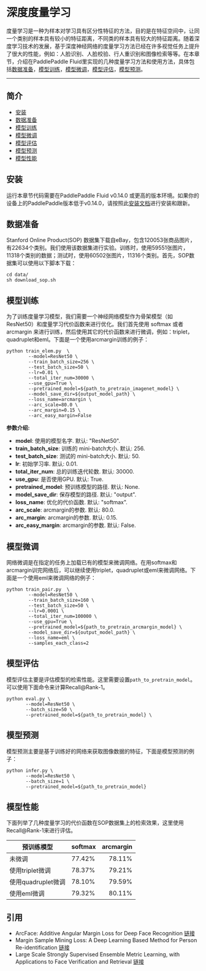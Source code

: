 # 深度度量学习
度量学习是一种为样本对学习具有区分性特征的方法，目的是在特征空间中，让同一个类别的样本具有较小的特征距离，不同类的样本具有较大的特征距离。随着深度学习技术的发展，基于深度神经网络的度量学习方法已经在许多视觉任务上提升了很大的性能，例如：人脸识别、人脸校验、行人重识别和图像检索等等。在本章节，介绍在PaddlePaddle Fluid里实现的几种度量学习方法和使用方法，具体包括[数据准备](#数据准备)，[模型训练](#模型训练)，[模型微调](#模型微调)，[模型评估](#模型评估)，[模型预测](#模型预测)。

---
## 简介
- [安装](#安装)
- [数据准备](#数据准备)
- [模型训练](#模型训练)
- [模型微调](#模型微调)
- [模型评估](#模型评估)
- [模型预测](#模型预测)
- [模型性能](#模型性能)

## 安装

运行本章节代码需要在PaddlePaddle Fluid v0.14.0 或更高的版本环境。如果你的设备上的PaddlePaddle版本低于v0.14.0，请按照此[安装文档](http://www.paddlepaddle.org/docs/develop/documentation/zh/build_and_install/pip_install_cn.html)进行安装和跟新。

## 数据准备

Stanford Online Product(SOP) 数据集下载自eBay，包含120053张商品图片，有22634个类别。我们使用该数据集进行实验。训练时，使用59551张图片，11318个类别的数据；测试时，使用60502张图片，11316个类别。首先，SOP数据集可以使用以下脚本下载：
```
cd data/
sh download_sop.sh
```

## 模型训练 

为了训练度量学习模型，我们需要一个神经网络模型作为骨架模型（如ResNet50）和度量学习代价函数来进行优化。我们首先使用 softmax 或者 arcmargin 来进行训练，然后使用其它的代价函数来进行微调，例如：triplet，quadruplet和eml。下面是一个使用arcmargin训练的例子：


```
python train_elem.py  \
        --model=ResNet50 \
        --train_batch_size=256 \
        --test_batch_size=50 \
        --lr=0.01 \
        --total_iter_num=30000 \
        --use_gpu=True \
        --pretrained_model=${path_to_pretrain_imagenet_model} \
        --model_save_dir=${output_model_path} \
        --loss_name=arcmargin \
        --arc_scale=80.0 \ 
        --arc_margin=0.15 \
        --arc_easy_margin=False
```
**参数介绍:**
* **model**: 使用的模型名字. 默认: "ResNet50".
* **train_batch_size**: 训练的 mini-batch大小. 默认: 256.
* **test_batch_size**: 测试的 mini-batch大小. 默认: 50.
* **lr**: 初始学习率. 默认: 0.01.
* **total_iter_num**: 总的训练迭代轮数. 默认: 30000.
* **use_gpu**: 是否使用GPU. 默认: True.
* **pretrained_model**: 预训练模型的路径. 默认: None.
* **model_save_dir**: 保存模型的路径. 默认: "output".
* **loss_name**: 优化的代价函数. 默认: "softmax".
* **arc_scale**: arcmargin的参数. 默认: 80.0.
* **arc_margin**: arcmargin的参数. 默认: 0.15.
* **arc_easy_margin**: arcmargin的参数. 默认: False.

## 模型微调

网络微调是在指定的任务上加载已有的模型来微调网络。在用softmax和arcmargin训完网络后，可以继续使用triplet，quadruplet或eml来微调网络。下面是一个使用eml来微调网络的例子：

```
python train_pair.py  \
        --model=ResNet50 \
        --train_batch_size=160 \
        --test_batch_size=50 \
        --lr=0.0001 \
        --total_iter_num=100000 \
        --use_gpu=True \
        --pretrained_model=${path_to_pretrain_arcmargin_model} \
        --model_save_dir=${output_model_path} \
        --loss_name=eml \
        --samples_each_class=2
```

## 模型评估
模型评估主要是评估模型的检索性能。这里需要设置```path_to_pretrain_model```。可以使用下面命令来计算Recall@Rank-1。
```
python eval.py \
       --model=ResNet50 \
       --batch_size=50 \
       --pretrained_model=${path_to_pretrain_model} \
```

## 模型预测
模型预测主要是基于训练好的网络来获取图像数据的特征，下面是模型预测的例子：
```
python infer.py \
       --model=ResNet50 \
       --batch_size=1 \         
       --pretrained_model=${path_to_pretrain_model}
```

## 模型性能

下面列举了几种度量学习的代价函数在SOP数据集上的检索效果，这里使用Recall@Rank-1来进行评估。

|预训练模型 | softmax | arcmargin
|- | - | -:
|未微调 | 77.42% | 78.11%
|使用triplet微调 | 78.37% | 79.21%
|使用quadruplet微调 | 78.10% | 79.59%
|使用eml微调 | 79.32% | 80.11%

## 引用

- ArcFace: Additive Angular Margin Loss for Deep Face Recognition [链接](https://arxiv.org/abs/1801.07698)
- Margin Sample Mining Loss: A Deep Learning Based Method for Person Re-identification [链接](https://arxiv.org/abs/1710.00478)
- Large Scale Strongly Supervised Ensemble Metric Learning, with Applications to Face Verification and Retrieval [链接](https://arxiv.org/abs/1212.6094)
